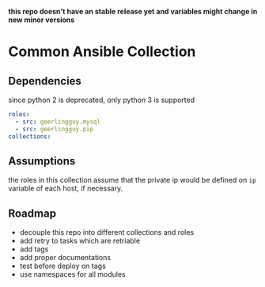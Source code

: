 **this repo doesn't have an stable release yet and variables might change in new minor versions**

# Common Ansible Collection


## Dependencies

since python 2 is deprecated, only python 3 is supported

```yaml
roles:
  - src: geerlingguy.mysql
  - src: geerlingguy.pip
collections:
```

## Assumptions

the roles in this collection assume that the private ip would be defined on `ip` variable of each host, if necessary.

## Roadmap

- decouple this repo into different collections and roles
- add retry to tasks which are retriable
- add tags
- add proper documentations
- test before deploy on tags
- use namespaces for all modules
